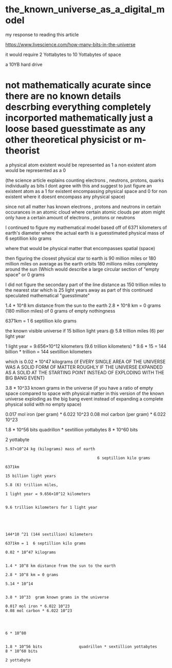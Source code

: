 # the_known_universe_as_a_digital_model

my response to reading this article

https://www.livescience.com/how-many-bits-in-the-universe

it would require 2 Yottabytes to 10 Yottabytes of space

a 10YB hard drive
# not mathematically acurate since there are no known details descrbing everything completely incorported mathematically just a loose based guesstimate as any other theoretical physicist or m-theorist

a physical atom existent would be represented as 1 a non existent atom would be represented as a 0

(the science article explains counting electrons , neutrons, protons, quarks individually as bits I dont agree with this and suggest to just figure an existent atom as a 1 for existent encompassing physical space and 0 for non existent where it doesnt encompass any physical space)

since not all matter has known electrons , protons and neutrons in certain occurances in an atomic cloud where certain atomic clouds per atom might only have a certain amount of electrons , protons or neutrons 

I continued to figure my mathematical model based off of 6371 kilometers of earth's diameter
where the actual earth is a guesstimated physical mass of 6 septillion kilo grams

where that would be physical matter that encompasses spatial (space)

then figuring the closest physical star to earth is 90 million miles or 180 million miles on average as the earth orbits 180 millions miles completey around the sun (Which would describe a large circular section of "empty space" or 0 grams 

I did not figure the secondary part of the line distance as 150 trillion miles to the nearest star which is 25 light years away as part of this continued speculated mathematical "guesstimate"

1.4 * 10^8 km distance from the sun to the earth
2.8 * 10^8 km = 0 grams (180 million miles) of 0 grams of empty nothingness

6371km = 1  6 septillion kilo grams


the known visible universe if 15 billion light years @ 5.8 trillion miles (6) per light year

1 light year = 9.656×10^12 kilometers (9.6 trillion kilometers) * 9.6 * 15 = 144 billion * trillion = 144 sextillion kilometers

which is 0.02 * 10^47 kilograms (if EVERY SINGLE AREA OF THE UNIVERSE WAS A SOLID FORM OF MATTER ROUGHLY IF THE UNIVERSE EXPANDED AS A SOLID AT THE STARTING POINT INSTEAD OF EXPLODING WITH THE BIG BANG EVENT)

3.8 * 10^33  known grams in the universe (if you have a ratio of empty space compared to space with physical matter in this version of the known universe exploding as the big bang event instead of expanding a complete physical solid with no empty space)

0.017 mol iron (per gram) * 6.022 10^23
0.08 mol carbon (per gram) * 6.022 10^23

1.8 * 10^56 bits                quadrillon * sextillion yottabytes
8 * 10^60 bits

2 yottabyte


```
5.97×10^24 kg (kilograms) mass of earth

										6 septillion kilo grams

6371km 

15 billion light years

5.8 (6) trillion miles, 

1 light year = 9.656×10^12 kilometers


9.6 trillion kilometers for 1 light year 





144*10 ^21 (144 sextillion) kilometers

6371km = 1  6 septillion kilo grams

0.02 * 10^47 kilograms


1.4 * 10^8 km distance from the sun to the earth

2.8 * 10^8 km = 0 grams

5.14 * 10^14


3.8 * 10^33  gram known grams in the universe

0.017 mol iron * 6.022 10^23
0.08 mol carbon * 6.022 10^23




6 * 10^80


1.8 * 10^56 bits                quadrillon * sextillion yottabytes
8 * 10^60 bits

2 yottabyte
```
